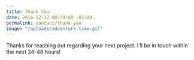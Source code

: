 ```yaml
---
title: Thank You
date: 2016-12-12 00:39:00 -05:00
permalink: contact/thank-you
image: "/uploads/adventure-time.gif"
---
```


Thanks for reaching out regarding your next project. I'll be in touch within the next 24-48 hours!